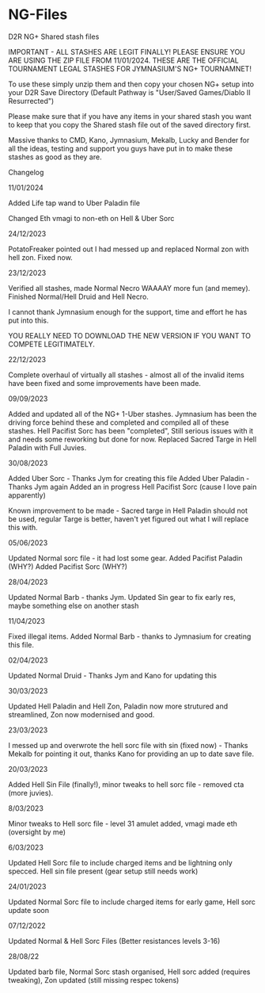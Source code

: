 # NG-Files
D2R NG+ Shared stash files

IMPORTANT - ALL STASHES ARE LEGIT FINALLY! PLEASE ENSURE YOU ARE USING THE ZIP FILE FROM 11/01/2024. THESE ARE THE OFFICIAL TOURNAMENT LEGAL STASHES FOR JYMNASIUM'S NG+ TOURNAMNET!

To use these simply unzip them and then copy your chosen NG+ setup into your D2R Save Directory (Default Pathway is "User/Saved Games/Diablo II Resurrected")

Please make sure that if you have any items in your shared stash you want to keep that you copy the Shared stash file out of the saved directory first.

Massive thanks to CMD, Kano, Jymnasium, Mekalb, Lucky and Bender for all the ideas, testing and support you guys have put in to make these stashes as good as they are.

Changelog

11/01/2024

Added Life tap wand to Uber Paladin file

Changed Eth vmagi to non-eth on Hell & Uber Sorc

24/12/2023

PotatoFreaker pointed out I had messed up and replaced Normal zon with hell zon. Fixed now.

23/12/2023

Verified all stashes, made Normal Necro WAAAAY more fun (and memey). Finished Normal/Hell Druid and Hell Necro.

I cannot thank Jymnasium enough for the support, time and effort he has put into this.

YOU REALLY NEED TO DOWNLOAD THE NEW VERSION IF YOU WANT TO COMPETE LEGITIMATELY.

22/12/2023

Complete overhaul of virtually all stashes - almost all of the invalid items have been fixed and some improvements have been made.


09/09/2023

Added and updated all of the NG+ 1-Uber stashes. Jymnasium has been the driving force behind these and completed and compiled all of these stashes.
Hell Pacifist Sorc has been "completed", Still serious issues with it and needs some reworking but done for now.
Replaced Sacred Targe in Hell Paladin with Full Juvies.

30/08/2023

Added Uber Sorc - Thanks Jym for creating this file
Added Uber Paladin - Thanks Jym again
Added an in progress Hell Pacifist Sorc (cause I love pain apparently)

Known improvement to be made - Sacred targe in Hell Paladin should not be used, regular Targe is better, haven't yet figured out what I will replace this with.

05/06/2023

Updated Normal sorc file - it had lost some gear.
Added Pacifist Paladin (WHY?)
Added Pacifist Sorc (WHY?)

28/04/2023

Updated Normal Barb - thanks Jym. Updated Sin gear to fix early res, maybe something else on another stash

11/04/2023

Fixed illegal items. Added Normal Barb - thanks to Jymnasium for creating this file.

02/04/2023

Updated Normal Druid - Thanks Jym and Kano for updating this

30/03/2023

Updated Hell Paladin and Hell Zon, Paladin now more strutured and streamlined, Zon now modernised and good.

23/03/2023

I messed up and overwrote the hell sorc file with sin (fixed now) - Thanks Mekalb for pointing it out, thanks Kano for providing an up to date save file.

20/03/2023

Added Hell Sin File (finally!), minor tweaks to hell sorc file - removed cta (more juvies).

8/03/2023

Minor tweaks to Hell sorc file - level 31 amulet added, vmagi made eth (oversight by me)

6/03/2023

Updated Hell Sorc file to include charged items and be lightning only specced. Hell sin file present (gear setup still needs work)

24/01/2023

Updated Normal Sorc file to include charged items for early game, Hell sorc update soon

07/12/2022

Updated Normal & Hell Sorc Files (Better resistances levels 3-16)

28/08/22

Updated barb file, Normal Sorc stash organised, Hell sorc added (requires tweaking), Zon updated (still missing respec tokens)
